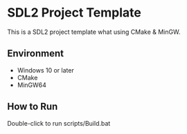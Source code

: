 # SDL2 Project Template
This is a SDL2 project template what using CMake & MinGW.

## Environment
- Windows 10 or later
- CMake
- MinGW64

## How to Run
Double-click to run scripts/Build.bat
